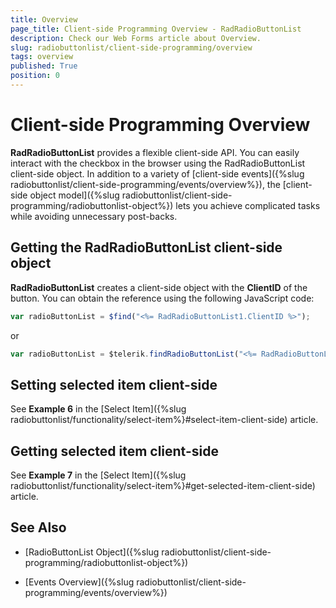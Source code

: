```yaml
---
title: Overview
page_title: Client-side Programming Overview - RadRadioButtonList
description: Check our Web Forms article about Overview.
slug: radiobuttonlist/client-side-programming/overview
tags: overview
published: True
position: 0
---
```


# Client-side Programming Overview

**RadRadioButtonList** provides a flexible client-side API. You can easily interact with the checkbox in the browser using the RadRadioButtonList client-side object. In addition to a variety of [client-side events]({%slug radiobuttonlist/client-side-programming/events/overview%}), the [client-side object model]({%slug radiobuttonlist/client-side-programming/radiobuttonlist-object%}) lets you achieve complicated tasks while avoiding unnecessary post-backs.

## Getting the RadRadioButtonList client-side object

**RadRadioButtonList** creates a client-side object with the **ClientID** of the button. You can obtain the reference using the following JavaScript code:

````JavaScript
var radioButtonList = $find("<%= RadRadioButtonList1.ClientID %>");
````

or

````JavaScript
var radioButtonList = $telerik.findRadioButtonList("<%= RadRadioButtonList1.ClientID %>");
````


## Setting selected item client-side

See **Example 6** in the [Select Item]({%slug radiobuttonlist/functionality/select-item%}#select-item-client-side) article.

## Getting selected item client-side

See **Example 7** in the [Select Item]({%slug radiobuttonlist/functionality/select-item%}#get-selected-item-client-side) article.


## See Also

 * [RadioButtonList Object]({%slug radiobuttonlist/client-side-programming/radiobuttonlist-object%})
 
 * [Events Overview]({%slug radiobuttonlist/client-side-programming/events/overview%})

